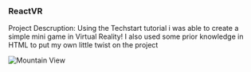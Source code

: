 ### ReactVR
Project Descruption: 
Using the Techstart tutorial i was able to create a simple mini game in Virtual Reality! I also used some prior knowledge in HTML to put my own little twist on the project


<img src="ReactVR/blob/master/ReactVR_image4_Meinhardta.PNG" alt="Mountain View">

